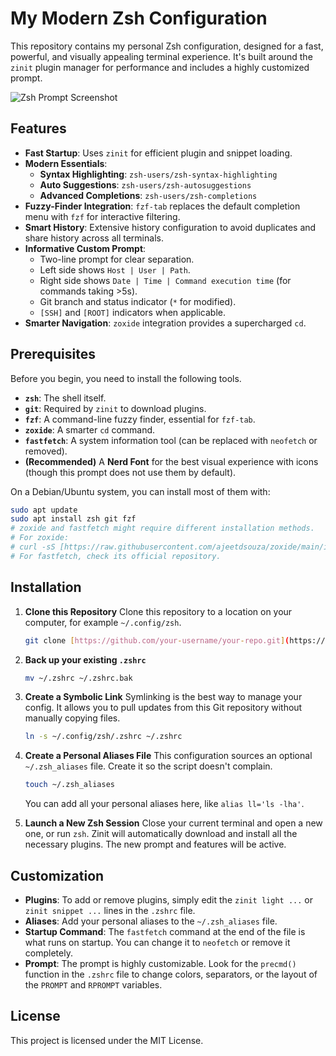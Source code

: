 # My Modern Zsh Configuration

This repository contains my personal Zsh configuration, designed for a fast, powerful, and visually appealing terminal experience. It's built around the `zinit` plugin manager for performance and includes a highly customized prompt.

![Zsh Prompt Screenshot]([https://user-images.githubusercontent.com/username/repo/screenshot.png](https://github.com/B4b4u/My-Modern-Zsh-Configuration/blob/main/screenshot/screen.png)) 
## Features

-   **Fast Startup**: Uses `zinit` for efficient plugin and snippet loading.
-   **Modern Essentials**:
    -   **Syntax Highlighting**: `zsh-users/zsh-syntax-highlighting`
    -   **Auto Suggestions**: `zsh-users/zsh-autosuggestions`
    -   **Advanced Completions**: `zsh-users/zsh-completions`
-   **Fuzzy-Finder Integration**: `fzf-tab` replaces the default completion menu with `fzf` for interactive filtering.
-   **Smart History**: Extensive history configuration to avoid duplicates and share history across all terminals.
-   **Informative Custom Prompt**:
    -   Two-line prompt for clear separation.
    -   Left side shows `Host | User | Path`.
    -   Right side shows `Date | Time | Command execution time` (for commands taking >5s).
    -   Git branch and status indicator (`*` for modified).
    -   `[SSH]` and `[ROOT]` indicators when applicable.
-   **Smarter Navigation**: `zoxide` integration provides a supercharged `cd`.

## Prerequisites

Before you begin, you need to install the following tools.

-   **`zsh`**: The shell itself.
-   **`git`**: Required by `zinit` to download plugins.
-   **`fzf`**: A command-line fuzzy finder, essential for `fzf-tab`.
-   **`zoxide`**: A smarter `cd` command.
-   **`fastfetch`**: A system information tool (can be replaced with `neofetch` or removed).
-   **(Recommended)** A **Nerd Font** for the best visual experience with icons (though this prompt does not use them by default).

On a Debian/Ubuntu system, you can install most of them with:
```bash
sudo apt update
sudo apt install zsh git fzf
# zoxide and fastfetch might require different installation methods.
# For zoxide:
# curl -sS [https://raw.githubusercontent.com/ajeetdsouza/zoxide/main/install.sh](https://raw.githubusercontent.com/ajeetdsouza/zoxide/main/install.sh) | bash
# For fastfetch, check its official repository.
```

## Installation

1.  **Clone this Repository**
    Clone this repository to a location on your computer, for example `~/.config/zsh`.
    ```bash
    git clone [https://github.com/your-username/your-repo.git](https://github.com/your-username/your-repo.git) ~/.config/zsh
    ```

2.  **Back up your existing `.zshrc`**
    ```bash
    mv ~/.zshrc ~/.zshrc.bak
    ```

3.  **Create a Symbolic Link**
    Symlinking is the best way to manage your config. It allows you to pull updates from this Git repository without manually copying files.
    ```bash
    ln -s ~/.config/zsh/.zshrc ~/.zshrc
    ```

4.  **Create a Personal Aliases File**
    This configuration sources an optional `~/.zsh_aliases` file. Create it so the script doesn't complain.
    ```bash
    touch ~/.zsh_aliases
    ```
    You can add all your personal aliases here, like `alias ll='ls -lha'`.

5.  **Launch a New Zsh Session**
    Close your current terminal and open a new one, or run `zsh`. Zinit will automatically download and install all the necessary plugins. The new prompt and features will be active.

## Customization

-   **Plugins**: To add or remove plugins, simply edit the `zinit light ...` or `zinit snippet ...` lines in the `.zshrc` file.
-   **Aliases**: Add your personal aliases to the `~/.zsh_aliases` file.
-   **Startup Command**: The `fastfetch` command at the end of the file is what runs on startup. You can change it to `neofetch` or remove it completely.
-   **Prompt**: The prompt is highly customizable. Look for the `precmd()` function in the `.zshrc` file to change colors, separators, or the layout of the `PROMPT` and `RPROMPT` variables.

## License
This project is licensed under the MIT License.
